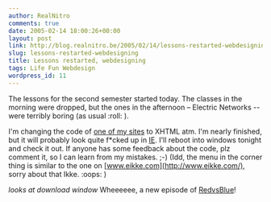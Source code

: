 ```yaml
---
author: RealNitro
comments: true
date: 2005-02-14 18:00:26+00:00
layout: post
link: http://blog.realnitro.be/2005/02/14/lessons-restarted-webdesigning/
slug: lessons-restarted-webdesigning
title: Lessons restarted, webdesigning
tags: Life Fun Webdesign
wordpress_id: 11
---
```


The lessons for the second semester started today. The classes in the morning were dropped, but the ones in the afternoon – Electric Networks -- were terribly boring (as usual :roll: ).

I'm changing the code of [one of my sites](http://www.realnitro.be/volkstuin_test/) to XHTML atm. I'm nearly finished, but it will probably look quite f*cked up in [IE](http://www.microsoft.com/windows/ie/). I'll reboot into windows tonight and check it out. If anyone has some feedback about the code, plz comment it, so I can learn from my mistakes. ;-) (Idd, the menu in the corner thing is similar to the one on [www.eikke.com](http://www.eikke.com/), sorry about that Ikke. :oops: )

*looks at download window*
Wheeeeee, a new episode of [RedvsBlue](http://redvsblue.com/)!
